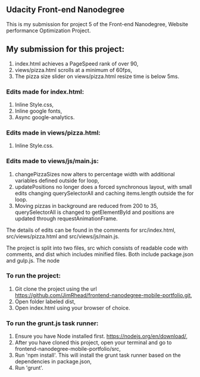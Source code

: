 ## Udacity Front-end Nanodegree

This is my submission for project 5 of the Front-end Nanodegree, Website performance Optimization Project.


## My submission for this project:

1. index.html achieves a PageSpeed rank of over 90,
1. views/pizza.html scrolls at a minimum of 60fps,
1. The pizza size slider on views/pizza.html resize time is below 5ms.

### Edits made for index.html:

1. Inline Style.css,
1. Inline google fonts,
1. Async google-analytics.

### Edits made in views/pizza.html:

1. Inline Style.css.

### Edits made to views/js/main.js:

1. changePizzaSizes now alters to percentage width with additional variables defined outside for loop,
1. updatePositions no longer does a forced synchronous layout, with small edits changing querySelectorAll and caching items.length outside the for loop.
1.  Moving pizzas in background are reduced from 200 to 35, querySelectorAll is changed to getElementById and positions are updated through requestAnimationFrame.

The details of edits can be found in the comments for src/index.html, src/views/pizza.html and src/views/js/main.js.

The project is split into two files, src which consists of readable code with comments, and dist which includes minified files. Both include package.json and gulp.js. The node

### To run the project:

1. Git clone the project using the url https://github.com/JimRhead/frontend-nanodegree-mobile-portfolio.git,
1. Open folder labeled dist,
1. Open index.html using your browser of choice.

### To run the grunt.js task runner:

1. Ensure you have Node installed first. https://nodejs.org/en/download/,
1. After you have cloned this project, open your terminal and go to frontend-nanodegree-mobile-portfolio/src,
1. Run 'npm install'. This will install the grunt task runner based on the dependencies in package.json,
1. Run 'grunt'.

